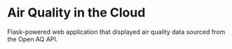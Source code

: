 #  Air Quality in the Cloud
  Flask-powered web application that displayed air quality data sourced from the Open AQ API.
